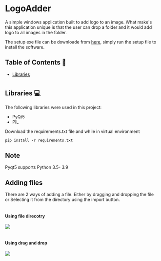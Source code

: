 #  LogoAdder

A simple windows application built to add logo to an image. What make's this application unique is that the user can drop a folder and it would add logo to all images in the folder.

 The setup exe file can be downloade from [here](https://drive.google.com/file/d/1ruk_XsDJcKzAXf4dsd1MHLYzYMK7UAZL/view?usp=sharing), simply run the setup file to install the software.

## Table of Contents 📘
* [Libraries](#libraries)

# <a name="libraries"></a>
## Libraries 💻
The following libraries were used in this project:
* PyQt5
* PIL

Download the requirements.txt file and while in virtual environment
```
pip install -r requirements.txt
```
## Note
Pyqt5 supports Python 3.5- 3.9

## Adding files
There are 2 ways of adding a file. Either by dragging and dropping the file or Selecting it from the directory using the import button.
<br><br>
<p>
 <h4>Using file direcotry</h4>
 <img src="https://github.com/abubakar20-02/LogoAdder-GUI-interface/blob/master/gif/Import%20images.gif">
 <br><br>
</p>

 <h4>Using drag and drop</h4>
 <img src="https://github.com/abubakar20-02/LogoAdder-GUI-interface/blob/master/gif/Import%20images.gif">
 <br><br>
</p>

